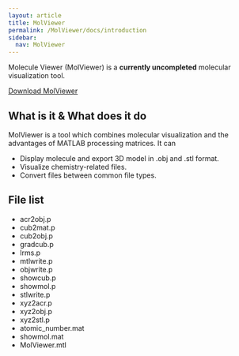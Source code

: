 ```yaml
---
layout: article
title: MolViewer
permalink: /MolViewer/docs/introduction
sidebar:
  nav: MolViewer
---
```


Molecule Viewer (MolViewer) is a **currently uncompleted** molecular visualization tool.

<!--more-->

<a class="button button--success button--pill" href="/MolViewer/assets/MolViewer_v1.0.3.230508.zip"><i class="fas fa-download"></i> Download MolViewer</a>

## What is it & What does it do

MolViewer is a tool which combines molecular visualization and the advantages of MATLAB processing matrices. It can

- Display molecule and export 3D model in .obj and .stl format.
- Visualize chemistry-related files.
- Convert files between common file types.

## File list

- acr2obj.p
- cub2mat.p
- cub2obj.p
- gradcub.p
- lrms.p
- mtlwrite.p
- objwrite.p
- showcub.p
- showmol.p
- stlwrite.p
- xyz2acr.p
- xyz2obj.p
- xyz2stl.p
- atomic_number.mat
- showmol.mat
- MolViewer.mtl